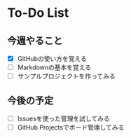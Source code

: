 # To-Do List

## 今週やること
- [x] GitHubの使い方を覚える
- [ ] Markdownの基本を覚える
- [ ] サンプルプロジェクトを作ってみる

## 今後の予定
- [ ] Issuesを使った管理を試してみる
- [ ] GitHub Projectsでボード管理してみる
